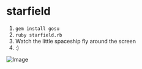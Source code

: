 starfield
=========

1. ```gem install gosu```
2. ```ruby starfield.rb```
3. Watch the little spaceship fly around the screen
4. :)

![Image](http://i.imgur.com/GPrzU2G.png&raw=true)
